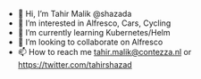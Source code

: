 - 👋 Hi, I’m Tahir Malik @shazada
- 👀 I’m interested in Alfresco, Cars, Cycling
- 🌱 I’m currently learning Kubernetes/Helm
- 💞️ I’m looking to collaborate on Alfresco
- 📫 How to reach me tahir.malik@contezza.nl or https://twitter.com/tahirshazad

<!---
shazada/shazada is a ✨ special ✨ repository because its `README.md` (this file) appears on your GitHub profile.
You can click the Preview link to take a look at your changes.
--->
